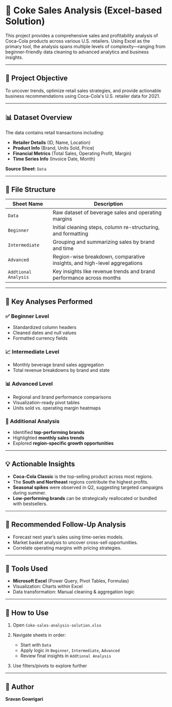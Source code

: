 # 🧃 Coke Sales Analysis (Excel-based Solution)

This project provides a comprehensive sales and profitability analysis of Coca-Cola products across various U.S. retailers. Using Excel as the primary tool, the analysis spans multiple levels of complexity—ranging from beginner-friendly data cleaning to advanced analytics and business insights.

---

## 📌 Project Objective

To uncover trends, optimize retail sales strategies, and provide actionable business recommendations using Coca-Cola's U.S. retailer data for 2021.

---

## 📊 Dataset Overview

The data contains retail transactions including:

* **Retailer Details** (ID, Name, Location)
* **Product Info** (Brand, Units Sold, Price)
* **Financial Metrics** (Total Sales, Operating Profit, Margin)
* **Time Series Info** (Invoice Date, Month)

**Source Sheet**: `Data`

---

## 📁 File Structure

| Sheet Name           | Description                                                              |
| -------------------- | ------------------------------------------------------------------------ |
| `Data`               | Raw dataset of beverage sales and operating margins                      |
| `Beginner`           | Initial cleaning steps, column re-structuring, and formatting            |
| `Intermediate`       | Grouping and summarizing sales by brand and time                         |
| `Advanced`           | Region-wise breakdown, comparative insights, and high-level aggregations |
| `Addtional Analysis` | Key insights like revenue trends and brand performance across months     |

---

## 🧪 Key Analyses Performed

### ✅ Beginner Level

* Standardized column headers
* Cleaned dates and null values
* Formatted currency fields

### 📈 Intermediate Level

* Monthly beverage brand sales aggregation
* Total revenue breakdowns by brand and state

### 📊 Advanced Level

* Regional and brand performance comparisons
* Visualization-ready pivot tables
* Units sold vs. operating margin heatmaps

### 🧠 Additional Analysis

* Identified **top-performing brands**
* Highlighted **monthly sales trends**
* Explored **region-specific growth opportunities**

---

## 💡 Actionable Insights

* **Coca-Cola Classic** is the top-selling product across most regions.
* The **South and Northeast** regions contribute the highest profits.
* **Seasonal spikes** were observed in Q2, suggesting targeted campaigns during summer.
* **Low-performing brands** can be strategically reallocated or bundled with bestsellers.

---

## 🔁 Recommended Follow-Up Analysis

* Forecast next year’s sales using time-series models.
* Market basket analysis to uncover cross-sell opportunities.
* Correlate operating margins with pricing strategies.

---

## 🚀 Tools Used

* **Microsoft Excel** (Power Query, Pivot Tables, Formulas)
* Visualization: Charts within Excel
* Data transformation: Manual cleaning & aggregation logic

---

## 📌 How to Use

1. Open `Coke-sales-analysis-solution.xlsx`
2. Navigate sheets in order:

   * Start with `Data`
   * Apply logic in `Beginner`, `Intermediate`, `Advanced`
   * Review final insights in `Addtional Analysis`
3. Use filters/pivots to explore further

---

## 🧠 Author

**Sravan Gowrigari**

